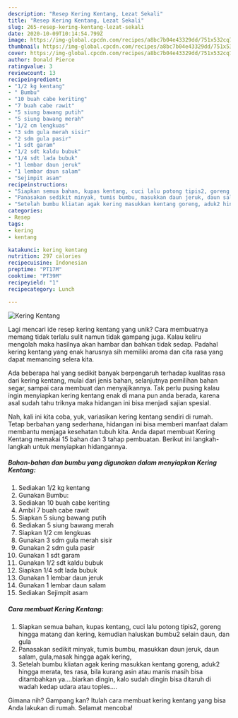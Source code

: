 ```yaml
---
description: "Resep Kering Kentang, Lezat Sekali"
title: "Resep Kering Kentang, Lezat Sekali"
slug: 265-resep-kering-kentang-lezat-sekali
date: 2020-10-09T10:14:54.799Z
image: https://img-global.cpcdn.com/recipes/a8bc7b04e43329dd/751x532cq70/kering-kentang-foto-resep-utama.jpg
thumbnail: https://img-global.cpcdn.com/recipes/a8bc7b04e43329dd/751x532cq70/kering-kentang-foto-resep-utama.jpg
cover: https://img-global.cpcdn.com/recipes/a8bc7b04e43329dd/751x532cq70/kering-kentang-foto-resep-utama.jpg
author: Donald Pierce
ratingvalue: 3
reviewcount: 13
recipeingredient:
- "1/2 kg kentang"
- " Bumbu"
- "10 buah cabe keriting"
- "7 buah cabe rawit"
- "5 siung bawang putih"
- "5 siung bawang merah"
- "1/2 cm lengkuas"
- "3 sdm gula merah sisir"
- "2 sdm gula pasir"
- "1 sdt garam"
- "1/2 sdt kaldu bubuk"
- "1/4 sdt lada bubuk"
- "1 lembar daun jeruk"
- "1 lembar daun salam"
- "Sejimpit asam"
recipeinstructions:
- "Siapkan semua bahan, kupas kentang, cuci lalu potong tipis2, goreng hingga matang dan kering, kemudian haluskan bumbu2 selain daun, dan gula"
- "Panasakan sedikit minyak, tumis bumbu, masukkan daun jeruk, daun salam, gula,masak hingga agak kering,"
- "Setelah bumbu kliatan agak kering masukkan kentang goreng, aduk2 hingga merata, tes rasa, bila kurang asin atau manis masih bisa ditambahkan ya....biarkan dingin, kalo sudah dingin bisa ditaruh di wadah kedap udara atau toples...."
categories:
- Resep
tags:
- kering
- kentang

katakunci: kering kentang 
nutrition: 297 calories
recipecuisine: Indonesian
preptime: "PT17M"
cooktime: "PT39M"
recipeyield: "1"
recipecategory: Lunch

---
```



![Kering Kentang](https://img-global.cpcdn.com/recipes/a8bc7b04e43329dd/751x532cq70/kering-kentang-foto-resep-utama.jpg)

Lagi mencari ide resep kering kentang yang unik? Cara membuatnya memang tidak terlalu sulit namun tidak gampang juga. Kalau keliru mengolah maka hasilnya akan hambar dan bahkan tidak sedap. Padahal kering kentang yang enak harusnya sih memiliki aroma dan cita rasa yang dapat memancing selera kita.

Ada beberapa hal yang sedikit banyak berpengaruh terhadap kualitas rasa dari kering kentang, mulai dari jenis bahan, selanjutnya pemilihan bahan segar, sampai cara membuat dan menyajikannya. Tak perlu pusing kalau ingin menyiapkan kering kentang enak di mana pun anda berada, karena asal sudah tahu triknya maka hidangan ini bisa menjadi sajian spesial.




Nah, kali ini kita coba, yuk, variasikan kering kentang sendiri di rumah. Tetap berbahan yang sederhana, hidangan ini bisa memberi manfaat dalam membantu menjaga kesehatan tubuh kita. Anda dapat membuat Kering Kentang memakai 15 bahan dan 3 tahap pembuatan. Berikut ini langkah-langkah untuk menyiapkan hidangannya.

<!--inarticleads1-->

##### Bahan-bahan dan bumbu yang digunakan dalam menyiapkan Kering Kentang:

1. Sediakan 1/2 kg kentang
1. Gunakan  Bumbu:
1. Sediakan 10 buah cabe keriting
1. Ambil 7 buah cabe rawit
1. Siapkan 5 siung bawang putih
1. Sediakan 5 siung bawang merah
1. Siapkan 1/2 cm lengkuas
1. Gunakan 3 sdm gula merah sisir
1. Gunakan 2 sdm gula pasir
1. Gunakan 1 sdt garam
1. Gunakan 1/2 sdt kaldu bubuk
1. Siapkan 1/4 sdt lada bubuk
1. Gunakan 1 lembar daun jeruk
1. Gunakan 1 lembar daun salam
1. Sediakan Sejimpit asam




<!--inarticleads2-->

##### Cara membuat Kering Kentang:

1. Siapkan semua bahan, kupas kentang, cuci lalu potong tipis2, goreng hingga matang dan kering, kemudian haluskan bumbu2 selain daun, dan gula
1. Panasakan sedikit minyak, tumis bumbu, masukkan daun jeruk, daun salam, gula,masak hingga agak kering,
1. Setelah bumbu kliatan agak kering masukkan kentang goreng, aduk2 hingga merata, tes rasa, bila kurang asin atau manis masih bisa ditambahkan ya....biarkan dingin, kalo sudah dingin bisa ditaruh di wadah kedap udara atau toples....




Gimana nih? Gampang kan? Itulah cara membuat kering kentang yang bisa Anda lakukan di rumah. Selamat mencoba!
